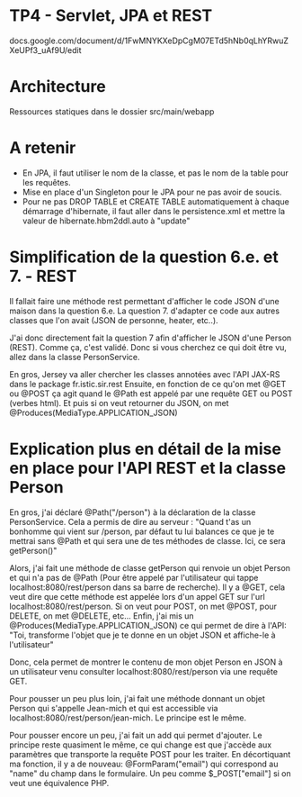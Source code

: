 # TP4 - Servlet, JPA et REST

docs.google.com/document/d/1FwMNYKXeDpCgM07ETd5hNb0qLhYRwuZXeUPf3_uAf9U/edit

# Architecture

Ressources statiques dans le dossier src/main/webapp

# A retenir

* En JPA, il faut utiliser le nom de la classe, et pas le nom de la table pour les requêtes.
* Mise en place d'un Singleton pour le JPA pour ne pas avoir de soucis.
* Pour ne pas DROP TABLE et CREATE TABLE automatiquement à chaque démarrage d'hibernate, il faut aller dans le persistence.xml et mettre la valeur de hibernate.hbm2ddl.auto à "update"

# Simplification de la question 6.e. et 7. - REST

Il fallait faire une méthode rest permettant d'afficher le code JSON d'une maison dans la question 6.e.
La question 7. d'adapter ce code aux autres classes que l'on avait (JSON de personne, heater, etc..).

J'ai donc directement fait la question 7 afin d'afficher le JSON d'une Person (REST). Comme ça, c'est validé.
Donc si vous cherchez ce qui doit être vu, allez dans la classe PersonService.

En gros, Jersey va aller chercher les classes annotées avec l'API JAX-RS dans le package fr.istic.sir.rest
Ensuite, en fonction de ce qu'on met @GET ou @POST ça agit quand le @Path est appelé par une requête GET ou POST (verbes html).
Et puis si on veut retourner du JSON, on met @Produces(MediaType.APPLICATION_JSON)

# Explication plus en détail de la mise en place pour l'API REST et la classe Person

En gros, j'ai déclaré @Path("/person") à la déclaration de la classe PersonService. Cela a permis de dire au serveur : "Quand t'as un bonhomme qui vient sur /person, par défaut tu lui balances ce que je te mettrai sans @Path et qui sera une de tes méthodes de classe. Ici, ce sera getPerson()"

Alors, j'ai fait une méthode de classe getPerson qui renvoie un objet Person et qui n'a pas de @Path (Pour être appelé par l'utilisateur qui tappe localhost:8080/rest/person dans sa barre de recherche).
Il y a @GET, cela veut dire que cette méthode est appelée lors d'un appel GET sur l'url localhost:8080/rest/person. Si on veut pour POST, on met @POST, pour DELETE, on met @DELETE, etc...
Enfin, j'ai mis un @Produces(MediaType.APPLICATION_JSON) ce qui permet de dire à l'API: "Toi, transforme l'objet que je te donne en un objet JSON et affiche-le à l'utilisateur"

Donc, cela permet de montrer le contenu de mon objet Person en JSON à un utilisateur venu consulter localhost:8080/rest/person via une requête GET.

Pour pousser un peu plus loin, j'ai fait une méthode donnant un objet Person qui s'appelle Jean-mich et qui est accessible via localhost:8080/rest/person/jean-mich. Le principe est le même.

Pour pousser encore un peu, j'ai fait un add qui permet d'ajouter. Le principe reste quasiment le même, ce qui change est que j'accède aux paramètres que transporte la requête POST pour les traiter.
En décortiquant ma fonction, il y a de nouveau:
@FormParam("email") qui correspond au "name" du champ dans le formulaire. Un peu comme $_POST["email"] si on veut une équivalence PHP.
